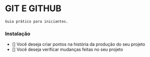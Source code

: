 # GIT E GITHUB
    Guia prático para iniciantes.

### Instalação

 - [] Você deseja criar pontos na história da produção do seu projeto
 - [] Você deseja verificar mudanças feitas no seu projeto